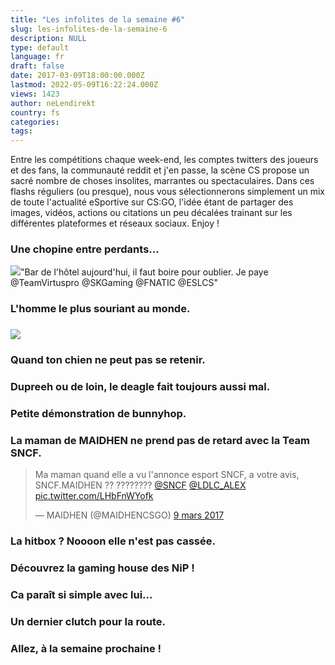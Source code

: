 ```yaml
---
title: "Les infolites de la semaine #6"
slug: les-infolites-de-la-semaine-6
description: NULL
type: default
language: fr
draft: false
date: 2017-03-09T18:00:00.000Z
lastmod: 2022-05-09T16:22:24.000Z
views: 1423
author: neLendirekt
country: fs
categories:
tags:
---
```

Entre les compétitions chaque week-end, les comptes twitters des joueurs et des fans, la communauté reddit et j'en passe, la scène CS propose un sacré nombre de choses insolites, marrantes ou spectaculaires. Dans ces flashs réguliers (ou presque), nous vous sélectionnerons simplement un mix de toute l'actualité eSportive sur CS:GO, l'idée étant de partager des images, vidéos, actions ou citations un peu décalées trainant sur les différentes plateformes et réseaux sociaux. Enjoy !

### Une chopine entre perdants...

![](/storage/images/58bf0f68955cd_taco-infolitespng.png)"Bar de l'hôtel aujourd'hui, il faut boire pour oublier. Je paye @TeamVirtuspro @SKGaming @FNATIC @ESLCS"

### L'homme le plus souriant au monde.  

### ![](/storage/images/58bf1368e3473_infolites-fazepng.png)

### Quand ton chien ne peut pas se retenir.

### Dupreeh ou de loin, le deagle fait toujours aussi mal. 

### Petite démonstration de bunnyhop.

### La maman de MAIDHEN ne prend pas de retard avec la Team SNCF. 

> Ma maman quand elle a vu l'annonce esport SNCF, a votre avis, SNCF.MAIDHEN ?? ???????? [@SNCF](https://twitter.com/SNCF) [@LDLC\_ALEX](https://twitter.com/LDLC%5FALEX) [pic.twitter.com/LHbFnWYofk](https://t.co/LHbFnWYofk)
> 
> — MAIDHEN (@MAIDHENCSGO) [9 mars 2017](https://twitter.com/MAIDHENCSGO/status/839882272216088576)

### La hitbox ? Noooon elle n'est pas cassée.

### Découvrez la gaming house des NiP !

### Ca paraît si simple avec lui...

### Un dernier clutch pour la route.

### Allez, à la semaine prochaine !

### 
